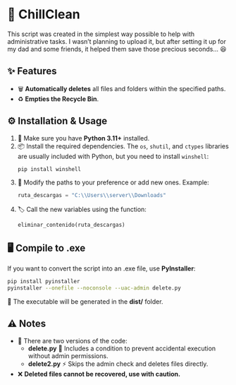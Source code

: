 # 🚀 **ChillClean**  

This script was created in the simplest way possible to help with administrative tasks. I wasn’t planning to upload it, but after setting it up for my dad and some friends, it helped them save those precious seconds... 😆  

## ✨ **Features**  
- 🗑️ **Automatically deletes** all files and folders within the specified paths.  
- ♻️ **Empties the Recycle Bin**.  

## ⚙️ **Installation & Usage**  
1. 📌 Make sure you have **Python 3.11+** installed.  
2. 📦 Install the required dependencies. The `os`, `shutil`, and `ctypes` libraries are usually included with Python, but you need to install `winshell`:  
   ```bash
   pip install winshell
   ```  
3. 📂 Modify the paths to your preference or add new ones. Example:  
   ```python
   ruta_descargas = "C:\\Users\\server\\Downloads"
   ```  
4. 🏷️ Call the new variables using the function:  
   ```python
   eliminar_contenido(ruta_descargas)
   ```  

## 🖥️ **Compile to .exe**  
If you want to convert the script into an .exe file, use **PyInstaller**:  
```bash
pip install pyinstaller
pyinstaller --onefile --noconsole --uac-admin delete.py
```  
📁 The executable will be generated in the **dist/** folder.  

## ⚠️ **Notes**  
- 🔹 There are two versions of the code:  
  - **delete.py** 🛑 Includes a condition to prevent accidental execution without admin permissions.  
  - **delete2.py** ⚡ Skips the admin check and deletes files directly.  
- ❌ **Deleted files cannot be recovered, use with caution.**
